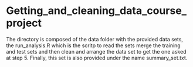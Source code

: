# Getting_and_cleaning_data_course_project

The directory  is composed of the data folder with the provided data sets, the run_analysis.R which is the scritp to read the sets merge the training and test sets and then clean and arrange the data set to get the one asked at step 5. Finally, this set is also provided under the name summary_set.txt. 

